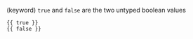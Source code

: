 (keyword)
`true` and `false` are the two untyped boolean values

```textwire
{{ true }}
{{ false }}
```